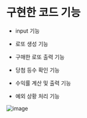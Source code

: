 # 구현한 코드 기능

- input 기능 

- 로또 생성 기능 

- 구매한 로또 출력 기능 

- 당첨 등수 확인 기능 

- 수익률 계산 및 출력 기능 

- 예외 상황 처리 기능

  

![image](https://github.com/user-attachments/assets/190b8b71-5ed1-4167-a767-087356b2be9b)

